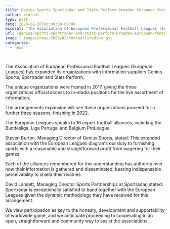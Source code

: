```yaml
---
title: Genius Sports Sportradar and Stats Perform broaden European football alliance partnerships
author: xforeal 
type: post
date: 2020-02-26T00:00:00+00:00
excerpt: 'The Association of European Professional Football Leagues (European Leagues) has broadened its organizations with information suppliers Genius Sports, Sportradar and Stats Perform '
url: /genius-sports-sportradar-and-stats-perform-broaden-european-football-alliance-partnerships/
image : images/news/2020/02/footballstadium.jpg
categories:
  - news

---
```

The Association of European Professional Football Leagues (European Leagues) has expanded its organizations with information suppliers Genius Sports, Sportradar and Stats Perform. 

The unique organizations were framed in 2017, giving the three organizations official access to in-stadia positions for the live assortment of information. 

The arrangements expansion will see these organizations proceed for a further three seasons, finishing in 2022. 

The European Leagues speaks to 16 expert football alliances, including the Bundesliga, Liga Portugal and Belgium ProLeague. 

Steven Burton, Managing Director of Genius Sports, stated: This extended association with the European Leagues diagrams our duty to furnishing sports with a reasonable and straightforward profit from wagering for their games. 

Each of the alliances remembered for this understanding has authority over how their information is gathered and disseminated, bearing indispensable perceivability to shield their rivalries. 

David Lampitt, Managing Director Sports Partnerships at Sportradar, stated: Sportradar is exceptionally satisfied to band together with the European Leagues given the dynamic methodology they have received for this arrangement. 

We view participation as key to the honesty, development and supportability of worldwide game, and we anticipate proceeding to cooperating in an open, straightforward and community way to assist the associations.